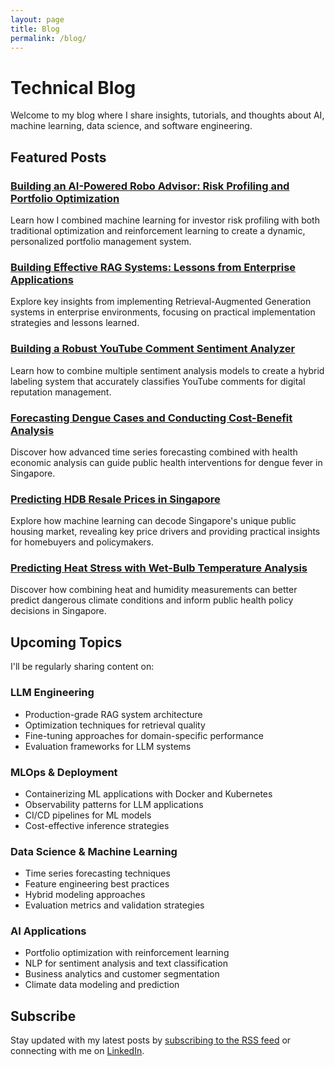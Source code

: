 ```yaml
---
layout: page
title: Blog
permalink: /blog/
---
```


# Technical Blog

Welcome to my blog where I share insights, tutorials, and thoughts about AI, machine learning, data science, and software engineering.

## Featured Posts

### [Building an AI-Powered Robo Advisor: Risk Profiling and Portfolio Optimization](/ai/finance/machine-learning/reinforcement-learning/2023/10/25/robo-advisor-risk-profiling-portfolio-optimization.html)

Learn how I combined machine learning for investor risk profiling with both traditional optimization and reinforcement learning to create a dynamic, personalized portfolio management system.

### [Building Effective RAG Systems: Lessons from Enterprise Applications](/ai/nlp/rag/2025/05/12/building-effective-rag-systems.html)

Explore key insights from implementing Retrieval-Augmented Generation systems in enterprise environments, focusing on practical implementation strategies and lessons learned.

### [Building a Robust YouTube Comment Sentiment Analyzer](/nlp/machine-learning/sentiment-analysis/2023/07/10/building-youtube-comment-sentiment-analyzer.html)

Learn how to combine multiple sentiment analysis models to create a hybrid labeling system that accurately classifies YouTube comments for digital reputation management.

### [Forecasting Dengue Cases and Conducting Cost-Benefit Analysis](/time-series/public-health/economics/2023/08/15/forecasting-dengue-cases-and-cost-benefit-analysis.html)

Discover how advanced time series forecasting combined with health economic analysis can guide public health interventions for dengue fever in Singapore.

### [Predicting HDB Resale Prices in Singapore](/data-science/machine-learning/real-estate/2023/06/18/predicting-hdb-resale-prices.html)

Explore how machine learning can decode Singapore's unique public housing market, revealing key price drivers and providing practical insights for homebuyers and policymakers.

### [Predicting Heat Stress with Wet-Bulb Temperature Analysis](/data-science/climate/public-health/2023/05/15/predicting-heat-stress-with-wet-bulb-temperature.html)

Discover how combining heat and humidity measurements can better predict dangerous climate conditions and inform public health policy decisions in Singapore.

## Upcoming Topics

I'll be regularly sharing content on:

### LLM Engineering
- Production-grade RAG system architecture
- Optimization techniques for retrieval quality
- Fine-tuning approaches for domain-specific performance
- Evaluation frameworks for LLM systems

### MLOps & Deployment
- Containerizing ML applications with Docker and Kubernetes
- Observability patterns for LLM applications
- CI/CD pipelines for ML models
- Cost-effective inference strategies

### Data Science & Machine Learning
- Time series forecasting techniques
- Feature engineering best practices
- Hybrid modeling approaches
- Evaluation metrics and validation strategies

### AI Applications
- Portfolio optimization with reinforcement learning
- NLP for sentiment analysis and text classification
- Business analytics and customer segmentation
- Climate data modeling and prediction

## Subscribe

Stay updated with my latest posts by [subscribing to the RSS feed](/feed.xml) or connecting with me on [LinkedIn](https://www.linkedin.com/in/wes-lee/).
